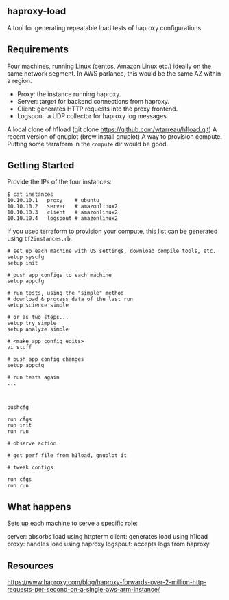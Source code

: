 haproxy-load
------------

A tool for generating repeatable load tests of haproxy configurations.

Requirements
------------

Four machines, running Linux (centos, Amazon Linux etc.) ideally on the same
network segment. In AWS parlance, this would be the same AZ within a region.

 * Proxy: the instance running haproxy.
 * Server: target for backend connections from haproxy.
 * Client: generates HTTP requests into the proxy frontend.
 * Logspout: a UDP collector for haproxy log messages.

A local clone of h1load (git clone https://github.com/wtarreau/h1load.git)
A recent version of gnuplot (brew install gnuplot)
A way to provision compute. Putting some terraform in the `compute` dir would
be good.

Getting Started
---------------

Provide the IPs of the four instances:

```
$ cat instances
10.10.10.1   proxy    # ubuntu
10.10.10.2   server   # amazonlinux2
10.10.10.3   client   # amazonlinux2
10.10.10.4   logspout # amazonlinux2
```

If you used terraform to provision your compute, this list can be generated 
using `tf2instances.rb`.

```
# set up each machine with OS settings, download compile tools, etc.
setup syscfg
setup init

# push app configs to each machine
setup appcfg

# run tests, using the "simple" method
# download & process data of the last run
setup science simple

# or as two steps...
setup try simple
setup analyze simple

# <make app config edits>
vi stuff

# push app config changes
setup appcfg

# run tests again
...



pushcfg

run cfgs
run init
run run

# observe action

# get perf file from h1load, gnuplot it

# tweak configs

run cfgs
run run
```

What happens
------------

Sets up each machine to serve a specific role:

 server:   absorbs load using httpterm
 client:   generates load using h1load
 proxy:    handles load using haproxy
 logspout: accepts logs from haproxy



Resources
---------

https://www.haproxy.com/blog/haproxy-forwards-over-2-million-http-requests-per-second-on-a-single-aws-arm-instance/
